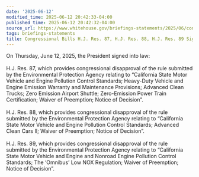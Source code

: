 ```yaml
---
date: '2025-06-12'
modified_time: 2025-06-12 20:42:33-04:00
published_time: 2025-06-12 20:42:32-04:00
source_url: https://www.whitehouse.gov/briefings-statements/2025/06/congressional-bills-h-j-res-87-h-j-res-88-h-j-res-89-signed-into-law/
tags: briefings-statements
title: Congressional Bills H.J. Res. 87, H.J. Res. 88, H.J. Res. 89 Signed into Law
---
```

 
On Thursday, June 12, 2025, the President signed into law:  
   
H.J. Res. 87, which provides congressional disapproval of the rule
submitted by the Environmental Protection Agency relating to “California
State Motor Vehicle and Engine Pollution Control Standards; Heavy-Duty
Vehicle and Engine Emission Warranty and Maintenance Provisions;
Advanced Clean Trucks; Zero Emission Airport Shuttle; Zero-Emission
Power Train Certification; Waiver of Preemption; Notice of Decision”.  
   
H.J. Res. 88, which provides congressional disapproval of the rule
submitted by the Environmental Protection Agency relating to “California
State Motor Vehicle and Engine Pollution Control Standards; Advanced
Clean Cars II; Waiver of Preemption; Notice of Decision”.  
   
H.J. Res. 89, which provides congressional disapproval of the rule
submitted by the Environmental Protection Agency relating to “California
State Motor Vehicle and Engine and Nonroad Engine Pollution Control
Standards; The ‘Omnibus’ Low NOX Regulation; Waiver of Preemption;
Notice of Decision”.  
  
